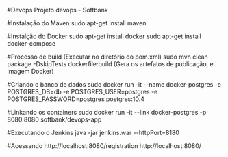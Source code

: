 #Devops
Projeto devops - Softbank

#Instalação do Maven
sudo apt-get install maven

#Instalção do Docker
sudo apt-get install docker
sudo apt-get install docker-compose

#Processo de build (Executar no diretório do pom.xml)
sudo mvn clean package -DskipTests dockerfile:build (Gera os artefatos de publicação, e imagem Docker)

#Criando o banco de dados
sudo docker run -it --name docker-postgres -e POSTGRES_DB=db -e POSTGRES_USER=postgres -e POSTGRES_PASSWORD=postgres postgres:10.4

#Linkando os containers
sudo docker run -it --link docker-postgres -p 8080:8080 softbank/devops-app

#Executando o Jenkins
java -jar jenkins.war --httpPort=8180

#Acessando 
http://localhost:8080/registration
http://localhost:8080/


